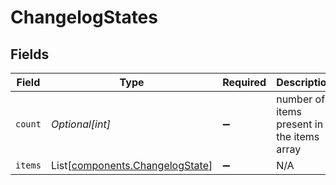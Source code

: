 # ChangelogStates


## Fields

| Field                                                                    | Type                                                                     | Required                                                                 | Description                                                              |
| ------------------------------------------------------------------------ | ------------------------------------------------------------------------ | ------------------------------------------------------------------------ | ------------------------------------------------------------------------ |
| `count`                                                                  | *Optional[int]*                                                          | :heavy_minus_sign:                                                       | number of items present in the items array                               |
| `items`                                                                  | List[[components.ChangelogState](../../models/shared/changelogstate.md)] | :heavy_minus_sign:                                                       | N/A                                                                      |